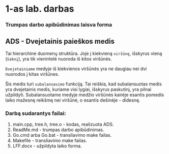 # 1-as lab. darbas
### Trumpas darbo apibūdinimas laisva forma

## ADS - Dvejetainis paieškos medis
Tai hierarchinė duomenų struktūra. Joje į kiekvieną `viršūnę`, išskyrus vieną (`šaknį`), yra tik vienintelė nuoroda iš kitos viršūnės.

`Dvejetainiame` medyje iš kiekvienos viršūnės yra ne daugiau nei dvi nuorodos į kitas viršūnes.

Šis medis turi `subalansavimo` funkciją. Tai reiškia, kad subalansuotas medis yra dvejetainis medis, kuriame visi lygiai, išskyrus paskutinį, yra pilnai užpildyti.
Subalansuotame medyje medžio viršūnės kairėje esantis pomedis laiko mažesnę reikšmę nei viršūnė, o esantis dešinėje - didesnę.

### Darbą sudarantys failai:
1. main.cpp, tree.h, tree.o - kodas, realizuota ADS.
2. ReadMe.md - trumpas darbo apibūdinimas.
3. Go.cmd arba Go.bat - transliavimo make failas.
4. Makefile - transliavimo make failas.
5. LFF.docx - užpildyta laiko forma.
